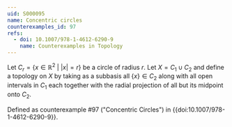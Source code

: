 ```yaml
---
uid: S000095
name: Concentric circles
counterexamples_id: 97
refs:
  - doi: 10.1007/978-1-4612-6290-9
    name: Counterexamples in Topology
---
```

Let $C_r = \{x \in \mathbb{R}^2\ |\ |x|=r\}$ be a circle of radius $r$. Let $X = C_1 \cup C_2$ and define a topology on $X$ by taking as a subbasis all $\{x\} \in C_2$ along with all open intervals in $C_1$ each together with the radial projection of all but its midpoint onto $C_2$.

Defined as counterexample #97 ("Concentric Circles")
in {{doi:10.1007/978-1-4612-6290-9}}.
